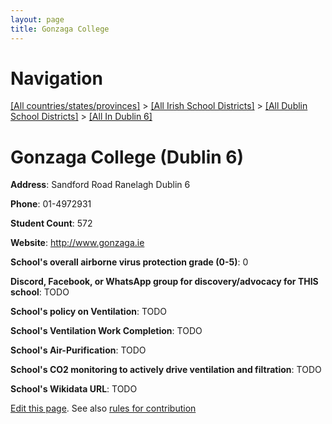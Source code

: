 ```yaml
---
layout: page
title: Gonzaga College
---
```

# Navigation

[[All countries/states/provinces]](../../../..) > [[All Irish School Districts]](../../..) > [[All Dublin School Districts]](../..) > [[All In Dublin 6]](..)

# Gonzaga College (Dublin 6)

**Address**: Sandford Road Ranelagh Dublin 6

**Phone**: 01-4972931

**Student Count**: 572

**Website**: <http://www.gonzaga.ie>

**School's overall airborne virus protection grade (0-5)**: 0

**Discord, Facebook, or WhatsApp group for discovery/advocacy for THIS school**: TODO

**School's policy on Ventilation**: TODO

**School's Ventilation Work Completion**: TODO

**School's Air-Purification**: TODO

**School's CO2 monitoring to actively drive ventilation and filtration**: TODO

**School's Wikidata URL**: TODO


[Edit this page](https://github.com/ventilate-schools/Ireland/edit/main/./Dublin_6/Gonzaga_College.md). See also [rules for contribution](../../../contribution-rules/)